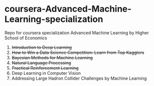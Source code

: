 # coursera-Advanced-Machine-Learning-specialization
Repo for coursera specialization Advanced Machine Learning by Higher School of Economics

1. ~~Introduction to Deep Learning~~
2. ~~How to Win a Data Science Competition: Learn from Top Kagglers~~
3. ~~Bayesian Methods for Machine Learning~~
4. ~~Natural Language Processing~~
5. ~~Practical Reinforcement Learning~~
6. Deep Learning in Computer Vision
7. Addressing Large Hadron Collider Challenges by Machine Learning